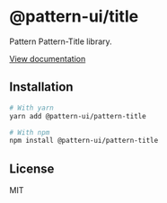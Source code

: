 # @pattern-ui/title

Pattern Pattern-Title library.

[View documentation](https://pattern.icu/)

## Installation

```sh
# With yarn
yarn add @pattern-ui/pattern-title

# With npm
npm install @pattern-ui/pattern-title
```

## License

MIT
